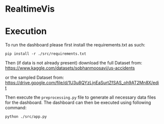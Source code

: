 # RealtimeVis

# Execution
To run the dashboard please first install the requirements.txt as such: 

`pip install -r ./src/requirements.txt`

Then (if data is not already present) download the full Dataset from: https://www.kaggle.com/datasets/sobhanmoosavi/us-accidents

or the sampled Dataset from: https://drive.google.com/file/d/1U3u8QYzLjnEaSurtZfSAS_oh9AT2Mn8X/edit

Then execute the `preprocessing.py` file to generate all necessary data files for the dashboard. The dashboard can then be executed using following command:

`python ./src/app.py`

